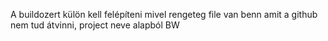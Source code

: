 A buildozert külön kell felépíteni mivel rengeteg file van benn amit a github nem tud átvinni, project neve alapból BW
